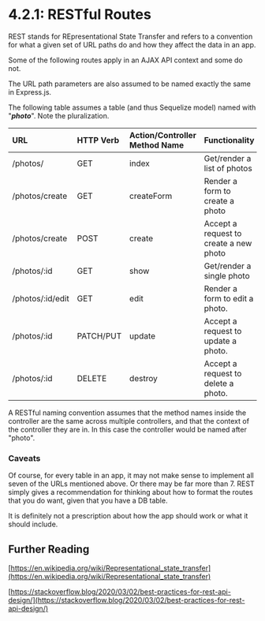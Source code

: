 # 4.2.1: RESTful Routes

REST stands for REpresentational State Transfer and refers to a convention for what a given set of URL paths do and how they affect the data in an app.

Some of the following routes apply in an AJAX API context and some do not.

The URL path parameters are also assumed to be named exactly the same in Express.js.

The following table assumes a table \(and thus Sequelize model\) named with "_**photo**_". Note the pluralization.

| **URL**          | **HTTP Verb** | **Action/Controller Method Name** | Functionality                          | Format           | SQL    |
| :--------------- | :------------ | :-------------------------------- | :------------------------------------- | :--------------- | :----- |
| /photos/         | GET           | index                             | Get/render a list of photos            | JSON/HTML        | SELECT |
| /photos/create   | GET           | createForm                        | Render a form to create a photo        | HTML             | n/a    |
| /photos/create   | POST          | create                            | Accept a request to create a new photo | JSON/Form Submit | INSERT |
| /photos/:id      | GET           | show                              | Get/render a single photo              | JSON/HTML        | SELECT |
| /photos/:id/edit | GET           | edit                              | Render a form to edit a photo.         | HTML             | SELECT |
| /photos/:id      | PATCH/PUT     | update                            | Accept a request to update a photo.    | JSON/Form submit | UPDATE |
| /photos/:id      | DELETE        | destroy                           | Accept a request to delete a photo.    | JSON/Form submit | DELETE |

A RESTful naming convention assumes that the method names inside the controller are the same across multiple controllers, and that the context of the controller they are in. In this case the controller would be named after "photo".

### Caveats

Of course, for every table in an app, it may not make sense to implement all seven of the URLs mentioned above. Or there may be far more than 7. REST simply gives a recommendation for thinking about how to format the routes that you do want, given that you have a DB table.

It is definitely not a prescription about how the app should work or what it should include.

## Further Reading

[https://en.wikipedia.org/wiki/Representational_state_transfer](https://en.wikipedia.org/wiki/Representational_state_transfer)

[https://stackoverflow.blog/2020/03/02/best-practices-for-rest-api-design/](https://stackoverflow.blog/2020/03/02/best-practices-for-rest-api-design/)
